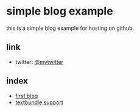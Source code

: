 # simple blog example

this is a simple blog example for hosting on github.

## link

- twitter: [@mytwitter](https://twitter.com/mytwitter)

## index

- [first blog](20210426-first-blog)
- [textbundle support](20210426-textbundle-support.textbundle/text.md)
